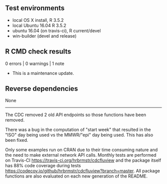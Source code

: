 ## Test environments

* local OS X install, R 3.5.2
* local Ubuntu 16.04 R 3.5.2
* ubuntu 16.04 (on travis-ci), R current/devel
* win-builder (devel and release)

## R CMD check results

0 errors | 0 warnings | 1 note

* This is a maintenance update.

## Reverse dependencies

None

---

The CDC removed 2 old API endpoints so those functions have been removed.

There was a bug in the computation of "start week" that resulted in 
the "ISO" day being used vs the MMWR/"epi" day being used. This 
has also been fixed.

Only some examples run on CRAN due to their time consuming nature and the need
to make external network API calls. Monthly tests are performed on Travis-CI 
<https://travis-ci.org/hrbrmstr/cdcfluview> and the package itself has 88%
code coverage during tests <https://codecov.io/github/hrbrmstr/cdcfluview?branch=master>.
All package functions are also evaluated on each new generation of the README.